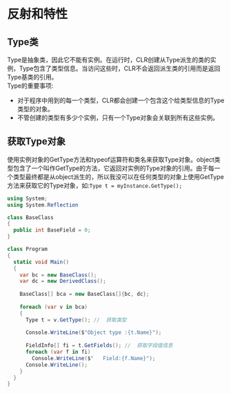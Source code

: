 # 反射和特性
## Type类
Type是抽象类，因此它不能有实例。在运行时，CLR创建从Type派生的类的实例，Type包含了类型信息。当访问这些时，CLR不会返回派生类的引用而是返回
Type基类的引用。  
Type的重要事项:  
- 对于程序中用到的每一个类型，CLR都会创建一个包含这个给类型信息的Type类型的对象。  
- 不管创建的类型有多少个实例，只有一个Type对象会关联到所有这些实例。  
## 获取Type对象
使用实例对象的GetType方法和typeof运算符和类名来获取Type对象。object类型包含了一个叫作GetType的方法，它返回对实例的Type对象的引用。由于每一
个类型最终都是从object派生的，所以我没可以在任何类型的对象上使用GetType方法来获取它的Type对象，如:`Type t = myInstance.GetType();`
```c#
using System;
using System.Reflection

class BaseClass
{
  public int BaseField = 0;
}

class Program
{
  static void Main()
  {
    var bc = new BaseClass();
    var dc = new DerivedClass();
    
    BaseClass[] bca = new BaseClass[]{bc, dc};
    
    foreach (var v in bca)
    {
      Type t = v.GetType(); //  获取类型
      
      Console.WriteLine($"Object type :{t.Name}");
      
      FieldInfo[] fi = t.GetFields(); //  获取字段值信息
      foreach (var f in fi)
        Console.WriteLine($"   Field:{f.Name}");
      Console.WriteLine();
    }
  }
}
```
